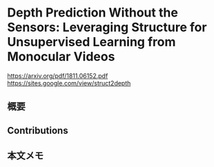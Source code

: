 # Depth Prediction Without the Sensors: Leveraging Structure for Unsupervised Learning from Monocular Videos
https://arxiv.org/pdf/1811.06152.pdf
https://sites.google.com/view/struct2depth

## 概要

## Contributions

## 本文メモ
